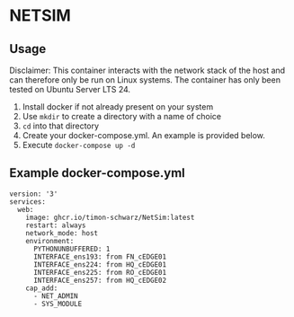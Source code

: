 # NETSIM


## Usage
Disclaimer: This container interacts with the network stack of the host and can therefore only be run on Linux systems.
The container has only been tested on Ubuntu Server LTS 24.


1. Install docker if not already present on your system
1. Use ``mkdir`` to create a directory with a name of choice
1. ``cd`` into that directory
1. Create your docker-compose.yml. An example is provided below.
1. Execute ``docker-compose up -d``


## Example docker-compose.yml
````
version: '3'
services:
  web:
    image: ghcr.io/timon-schwarz/NetSim:latest
    restart: always
    network_mode: host
    environment:
      PYTHONUNBUFFERED: 1
      INTERFACE_ens193: from FN_cEDGE01
      INTERFACE_ens224: from HQ_cEDGE01
      INTERFACE_ens225: from RO_cEDGE01
      INTERFACE_ens257: from HQ_cEDGE02
    cap_add:
      - NET_ADMIN
      - SYS_MODULE

````
